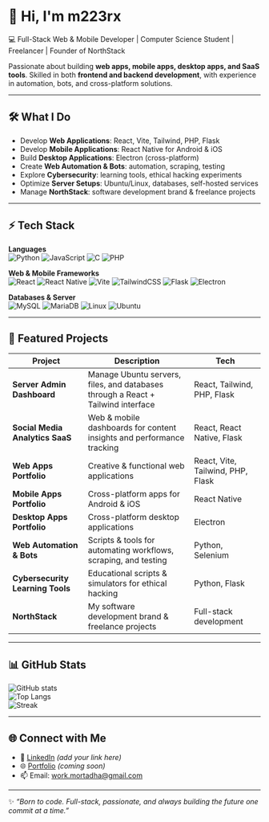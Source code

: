 # 👋 Hi, I'm m223rx  

💻 Full-Stack Web & Mobile Developer | Computer Science Student | Freelancer | Founder of NorthStack  

Passionate about building **web apps, mobile apps, desktop apps, and SaaS tools**. Skilled in both **frontend and backend development**, with experience in automation, bots, and cross-platform solutions.  

---

## 🛠️ What I Do
- Develop **Web Applications**: React, Vite, Tailwind, PHP, Flask  
- Develop **Mobile Applications**: React Native for Android & iOS  
- Build **Desktop Applications**: Electron (cross-platform)  
- Create **Web Automation & Bots**: automation, scraping, testing  
- Explore **Cybersecurity**: learning tools, ethical hacking experiments  
- Optimize **Server Setups**: Ubuntu/Linux, databases, self-hosted services  
- Manage **NorthStack**: software development brand & freelance projects  

---

## ⚡ Tech Stack

**Languages**  
![Python](https://img.shields.io/badge/Python-3776AB?style=flat&logo=python&logoColor=white) 
![JavaScript](https://img.shields.io/badge/JavaScript-F7DF1E?style=flat&logo=javascript&logoColor=black) 
![C](https://img.shields.io/badge/C-00599C?style=flat&logo=c&logoColor=white) 
![PHP](https://img.shields.io/badge/PHP-777BB4?style=flat&logo=php&logoColor=white)  

**Web & Mobile Frameworks**  
![React](https://img.shields.io/badge/React-20232A?style=flat&logo=react&logoColor=61DAFB) 
![React Native](https://img.shields.io/badge/React_Native-20232A?style=flat&logo=react&logoColor=61DAFB) 
![Vite](https://img.shields.io/badge/Vite-646CFF?style=flat&logo=vite&logoColor=white) 
![TailwindCSS](https://img.shields.io/badge/Tailwind_CSS-38B2AC?style=flat&logo=tailwind-css&logoColor=white) 
![Flask](https://img.shields.io/badge/Flask-000000?style=flat&logo=flask&logoColor=white) 
![Electron](https://img.shields.io/badge/Electron-47848F?style=flat&logo=electron&logoColor=white)  

**Databases & Server**  
![MySQL](https://img.shields.io/badge/MySQL-4479A1?style=flat&logo=mysql&logoColor=white) 
![MariaDB](https://img.shields.io/badge/MariaDB-003545?style=flat&logo=mariadb&logoColor=white) 
![Linux](https://img.shields.io/badge/Linux-FCC624?style=flat&logo=linux&logoColor=black) 
![Ubuntu](https://img.shields.io/badge/Ubuntu-E95420?style=flat&logo=ubuntu&logoColor=white)  

---

## 📌 Featured Projects
| Project | Description | Tech |
|---------|-------------|------|
| **Server Admin Dashboard** | Manage Ubuntu servers, files, and databases through a React + Tailwind interface | React, Tailwind, PHP, Flask |
| **Social Media Analytics SaaS** | Web & mobile dashboards for content insights and performance tracking | React, React Native, Flask |
| **Web Apps Portfolio** | Creative & functional web applications | React, Vite, Tailwind, PHP, Flask |
| **Mobile Apps Portfolio** | Cross-platform apps for Android & iOS | React Native |
| **Desktop Apps Portfolio** | Cross-platform desktop applications | Electron |
| **Web Automation & Bots** | Scripts & tools for automating workflows, scraping, and testing | Python, Selenium |
| **Cybersecurity Learning Tools** | Educational scripts & simulators for ethical hacking | Python, Flask |
| **NorthStack** | My software development brand & freelance projects | Full-stack development |

---

## 📊 GitHub Stats
![GitHub stats](https://github-readme-stats.vercel.app/api?username=m223rx&show_icons=true&theme=radical)  
![Top Langs](https://github-readme-stats.vercel.app/api/top-langs/?username=m223rx&layout=compact&theme=radical)  
![Streak](https://github-readme-streak-stats.herokuapp.com/?user=m223rx&theme=radical)  

---

## 🌐 Connect with Me
- 💼 [LinkedIn](#) *(add your link here)*  
- 🌐 [Portfolio](#) *(coming soon)*  
- 📫 Email: work.mortadha@gmail.com  

---

✨ *“Born to code. Full-stack, passionate, and always building the future one commit at a time.”*  
